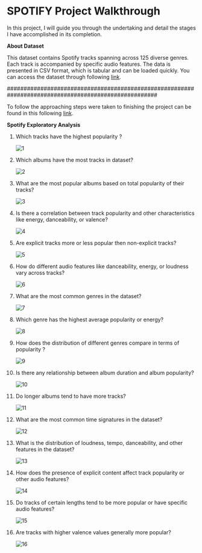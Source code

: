 # SPOTIFY Project Walkthrough

In this project, I will guide you through the undertaking and detail the stages  I have accomplished in its completion.

**********About Dataset**********

This dataset contains Spotify tracks spanning across 125 diverse genres. Each track is accompanied by specific audio features. The data is presented in CSV format, which is tabular and can be loaded quickly. You can access the dataset through following [link](https://www.kaggle.com/datasets/maharshipandya/-spotify-tracks-dataset).


#####################################################################################################


To follow the approaching steps were taken to finishing the project can be found in this following [link](https://muhammadfakhrurradhi.notion.site/SPOTIFY-Project-Walkthrough-0bc7f43052ea41678cd0dc97430d6064?pvs=4).


**Spotify Exploratory Analysis**

1. Which tracks have the highest popularity ?

     ![1](https://github.com/MuhammadFakhrurradhi/MS-SQL-Spotify-Portfolio/assets/131879017/7860bebf-c4c0-427f-9146-a5586676d8ad)


2. Which albums have the most tracks in dataset?

   ![2](https://github.com/MuhammadFakhrurradhi/MS-SQL-Spotify-Portfolio/assets/131879017/553cad93-9553-4c06-a2d2-2b71a56dbb2d)



3. What are the most popular albums based on total popularity of their tracks?

    ![3](https://github.com/MuhammadFakhrurradhi/MS-SQL-Spotify-Portfolio/assets/131879017/39819bb9-954b-4716-9977-1d8a7a038385)



4. Is there a correlation between track popularity and other characteristics like energy, danceability, or valence?

    ![4](https://github.com/MuhammadFakhrurradhi/MS-SQL-Spotify-Portfolio/assets/131879017/f25adfd8-4863-4b51-9377-2f90d33934b6)



5. Are explicit tracks more or less popular then non-explicit tracks?

    ![5](https://github.com/MuhammadFakhrurradhi/MS-SQL-Spotify-Portfolio/assets/131879017/a6691ba3-8006-4955-b0f4-074898759464)



6. How do different audio features like danceability, energy, or loudness vary across tracks?
  
   ![6](https://github.com/MuhammadFakhrurradhi/MS-SQL-Spotify-Portfolio/assets/131879017/39b60f77-3fdb-406d-86d7-4b719a9d25c0)



7. What are the most common genres in the dataset?
  
   ![7](https://github.com/MuhammadFakhrurradhi/MS-SQL-Spotify-Portfolio/assets/131879017/5b0f2c0b-1e64-41b6-a701-29e9e89ab32d)



8. Which genre has the highest average popularity or energy?
  
   ![8](https://github.com/MuhammadFakhrurradhi/MS-SQL-Spotify-Portfolio/assets/131879017/2f016a0b-a2ff-439b-92db-5fde646fd5b3)



9. How does the distribution of different genres compare in terms of popularity ?

     ![9](https://github.com/MuhammadFakhrurradhi/MS-SQL-Spotify-Portfolio/assets/131879017/b4e61ae8-99b6-4186-9cd6-5c5a0777f398)



10. Is there any relationship between album duration and album popularity?

     ![10](https://github.com/MuhammadFakhrurradhi/MS-SQL-Spotify-Portfolio/assets/131879017/0d18c65a-10a8-42fd-a302-4b7f6d654d51)



11. Do longer albums tend to have more tracks?

     ![11](https://github.com/MuhammadFakhrurradhi/MS-SQL-Spotify-Portfolio/assets/131879017/f0684561-e7c1-462a-9492-6b2409d38931)



12. What are the most common time signatures in the dataset?

    ![12](https://github.com/MuhammadFakhrurradhi/MS-SQL-Spotify-Portfolio/assets/131879017/3e9cfb68-df71-4e52-9d7e-92b6b3f65b25)



13. What is the distribution of loudness, tempo, danceability, and other features in the dataset?

     ![13](https://github.com/MuhammadFakhrurradhi/MS-SQL-Spotify-Portfolio/assets/131879017/4d10ae51-9d4e-48de-9ef9-bfba59d97215)



14. How does the presence of explicit content affect track popularity or other audio features?

     ![14](https://github.com/MuhammadFakhrurradhi/MS-SQL-Spotify-Portfolio/assets/131879017/f8b1a419-97d5-4ee4-9265-a024640b58e6)



15. Do tracks of certain lengths tend to be more popular or have specific audio features?

    ![15](https://github.com/MuhammadFakhrurradhi/MS-SQL-Spotify-Portfolio/assets/131879017/0e8d2085-5656-4d7e-947b-f3ecf11448e2)



16. Are tracks with higher valence values generally more popular?

    ![16](https://github.com/MuhammadFakhrurradhi/MS-SQL-Spotify-Portfolio/assets/131879017/41a7df2d-acd5-46cb-9321-55d24a7d8543)




